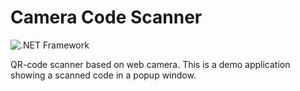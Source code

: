# Camera Code Scanner

![.NET Framework](https://github.com/iberisoft/CamCodeScanner/workflows/.NET%20Framework/badge.svg)

QR-code scanner based on web camera. This is a demo application showing a scanned code in a popup window.
